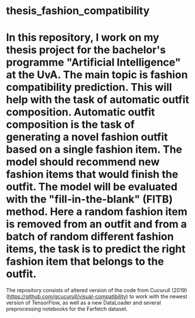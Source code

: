 # thesis_fashion_compatibility
In this repository, I work on my thesis project for the bachelor's programme "Artificial Intelligence" at the UvA.
The main topic is fashion compatibility prediction. This will help with the task of automatic outfit composition. Automatic outfit composition is the task of generating a novel fashion outfit based  on a single fashion item. The model should recommend new fashion items that would finish the outfit. The model will be evaluated with the "fill-in-the-blank" (FITB) method. Here a random fashion item is removed from an outfit and from a batch of random different fashion items, the task is to predict the right fashion item that belongs to the outfit.
=======
The repository consists of altered version of the code from Cucurull (2019) (https://github.com/gcucurull/visual-compatibility) to work with the newest version of TensorFlow, as well as a new DataLoader and several preprocessing notebooks for the Farfetch dataset.
